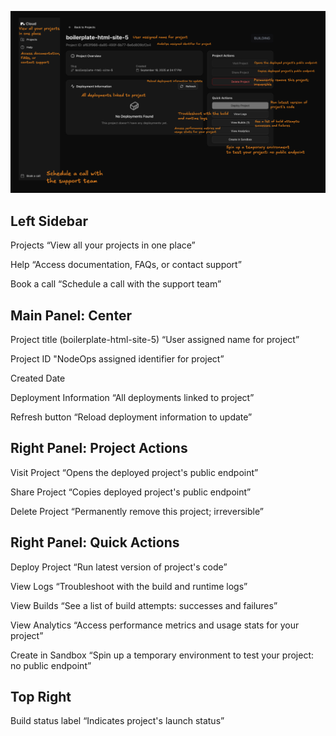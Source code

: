 ![Project page screenshot](/Static/Image/project-page.png)

## Left Sidebar

Projects
“View all your projects in one place”

Help
“Access documentation, FAQs, or contact support”

Book a call
“Schedule a call with the support team”

## Main Panel: Center

Project title (boilerplate-html-site-5)
“User assigned name for project”

Project ID
"NodeOps assigned identifier for project”

Created Date

Deployment Information
“All deployments linked to project”

Refresh button
“Reload deployment information to update”

## Right Panel: Project Actions

Visit Project
“Opens the deployed project's public endpoint”

Share Project
“Copies deployed project's public endpoint”

Delete Project
“Permanently remove this project; irreversible”

## Right Panel: Quick Actions

Deploy Project
“Run latest version of project's code”

View Logs
“Troubleshoot with the build and runtime logs”

View Builds
“See a list of build attempts: successes and failures”

View Analytics
“Access performance metrics and usage stats for your project”

Create in Sandbox
“Spin up a temporary environment to test your project: no public endpoint”

## Top Right

Build status label
“Indicates project's launch status”